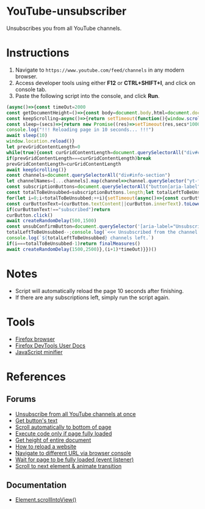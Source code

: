 # YouTube-unsubscriber
Unsubscribes you from all YouTube channels.

# Instructions
1. Navigate to ```https://www.youtube.com/feed/channels``` in any modern browser.
2. Access developer tools using either **F12** or **CTRL+SHIFT+I**, and click on console tab.
3. Paste the following script into the console, and click **Run**.

```js
(async()=>{const timeOut=2000
const getDocumentHeight=()=>{const body=document.body,html=document.documentElement;return Math.max(body.scrollHeight,body.offsetHeight,html.clientHeight,html.scrollHeight,html.offsetHeight);}
const keepScrolling=async()=>{return setTimeout(function(){window.scrollTo(0,getDocumentHeight());},1000);}
const sleep=(secs)=>{return new Promise((res)=>setTimeout(res,secs*1000));};const createRandomDelay=async(start,end)=>{const delay=Math.floor(Math.random()*(end-start+1))+start;return new Promise((resolve)=>setTimeout(resolve,delay));};const finalMeasures=async()=>{console.log(`<<< Done - ${totalToBeUnsubbed} subscriptions erased from existence! >>>`)
console.log("!!! Reloading page in 10 seconds... !!!")
await sleep(10)
window.location.reload()}
let prevGridContentLength=0
while(true){const curGridContentLength=document.querySelectorAll("div#content-section").length
if(prevGridContentLength===curGridContentLength)break
prevGridContentLength=curGridContentLength
await keepScrolling()}
const channels=document.querySelectorAll("div#info-section")
let channelNames=[...channels].map(channel=>channel.querySelector("yt-formatted-string#text").innerHTML)
const subscriptionButtons=document.querySelectorAll("button[aria-label^='Unsubscribe from']")
const totalToBeUnsubbed=subscriptionButtons.length;let totalLeftToBeUnsubbed=totalToBeUnsubbed
for(let i=0;i<totalToBeUnsubbed;++i){setTimeout(async()=>{const curButton=subscriptionButtons[i]
const curButtonText=(curButton.textContent||curButton.innerText).toLowerCase()
if(curButtonText!=="subscribed")return
curButton.click()
await createRandomDelay(500,1500)
const unsubConfirmButton=document.querySelector('[aria-label="Unsubscribe"]');unsubConfirmButton.click()
totalLeftToBeUnsubbed--;console.log(`<<< Unsubscribed from the channel "${channelNames[i]}". >>>`)
console.log(`${totalLeftToBeUnsubbed} channels left.`)
if(i===totalToBeUnsubbed-1)return finalMeasures()
await createRandomDelay(1500,2500)},(i+1)*timeOut)}})()
```

# Notes
- Script will automatically reload the page 10 seconds after finishing.
- If there are any subscriptions left, simply run the script again.

# Tools
- <a href="https://www.mozilla.org/en-US/firefox/new/">Firefox browser</a>
- <a href="https://firefox-source-docs.mozilla.org/devtools-user/">Firefox DevTools User Docs</a>
- <a href="https://www.cleancss.com/javascript-minify/">JavaScript minifier</a>

# References

## Forums

- <a href="https://stackoverflow.com/questions/48874382/how-to-unsubscribe-from-all-the-youtube-channels-at-once">Unsubscribe from all YouTube channels at once</a>
- <a href="https://stackoverflow.com/questions/10351658/javascript-get-custom-buttons-text-value">Get button's text</a>
- <a href="https://stackoverflow.com/questions/11715646/scroll-automatically-to-the-bottom-of-the-page">Scroll automatically to bottom of page</a>
- <a href="https://stackoverflow.com/questions/24947837/javascript-page-is-fully-loaded-boolean-check">Execute code only if page fully loaded</a>
- <a href="https://stackoverflow.com/questions/1145850/how-to-get-height-of-entire-document-with-javascript">Get height of entire document</a>
- <a href="https://stackoverflow.com/questions/3715047/how-to-reload-a-page-using-javascript">How to reload a website</a>
- <a href="https://stackoverflow.com/questions/17620222/chrome-go-to-url-via-console">Navigate to different URL via browser console</a>
- <a href="https://stackoverflow.com/questions/1033398/how-to-execute-a-function-when-page-has-fully-loaded">Wait for page to be fully loaded (event listener)</a>
- <a href="https://stackoverflow.com/questions/12329008/scrolling-to-the-next-element">Scroll to next element & animate transition</a>

## Documentation
- <a href="https://developer.mozilla.org/en-US/docs/Web/API/Element/scrollIntoView">Element.scrollIntoView()</a>

<!-- <a href=""></a> -->


